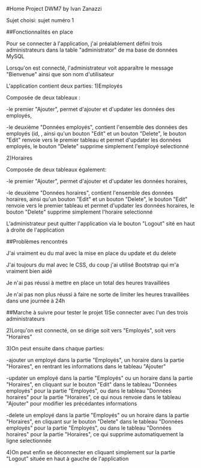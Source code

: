 #Home Project DWM7 by Ivan Zanazzi

Sujet choisi: sujet numéro 1

##Fonctionnalités en place

Pour se connecter à l'application, j'ai préalablement défini trois administrateurs
dans la table "administrator" de ma base de données MySQL

Lorsqu'on est connecté, l'administrateur voit apparaître le message "Bienvenue" ainsi que son nom d'utilisateur

L'application contient deux parties:
1)Employés

Composée de deux tableaux :

-le premier "Ajouter", permet d'ajouter et d'updater les données des employés,

-le deuxième "Données employés", contient l'ensemble des données des employés (id, ,
ainsi qu'un bouton "Edit" et un bouton "Delete",
le bouton "Edit" renvoie vers le premier tableau et permet d'updater les données employés,
le bouton "Delete" supprime simplement l'employé selectionné

2)Horaires

Composée de deux tableaux également:

-le premier "Ajouter", permet d'ajouter et d'updater les données horaires,

-le deuxième "Données horaires", contient l'ensemble des données horaires,
ainsi qu'un bouton "Edit" et un bouton "Delete",
le bouton "Edit" renvoie vers le premier tableau et permet d'updater les données horaires,
le bouton "Delete" supprime simplement l'horaire selectionné

L'administrateur peut quitter l'application via le bouton "Logout" sité en haut à droite de l'application


##Problèmes rencontrés

J'ai vraiment eu du mal avec la mise en place du update et du delete

J'ai toujours du mal avec le CSS, du coup j'ai utilisé Bootstrap qui m'a vraiment bien aidé

Je n'ai pas réussi à mettre en place un total des heures travaillées

Je n'ai pas non plus réussi à faire ne sorte de limiter les heures travaillées dans une journée à 24h

##Marche à suivre pour tester le projet
1)Se connecter avec l'un des trois administrateurs

2)Lorqu'on est connecté, on se dirige soit vers "Employés", soit vers "Horaires"

3)On peut ensuite dans chaque parties:

-ajouter un employé dans la partie "Employés", un horaire dans la partie "Horaires",
en rentrant les informations dans le tableau "Ajouter"

-updater un employé dans la partie "Employés" ou un horaire dans la partie "Horaires",
en cliquant sur le bouton "Edit" dans le tableau "Données employés" pour la partie "Employés",
ou dans le tableau "Données horaires" pour la partie "Horaires",
ce qui nous renvoie dans le tableau "Ajouter" pour modifier les précédantes informations

-delete un employé dans la partie "Employés" ou un horaire dans la partie "Horaires",
en cliquant sur le bouton "Delete" dans le tableau "Données employés" pour la partie "Employés",
ou dans le tableau "Données horaires" pour la partie "Horaires",
ce qui supprime automatiquement la ligne selectionnée

4)On peut enfin se déconnecter en cliquant simplement sur la partie "Logout" située en haut à gauche de l'application

